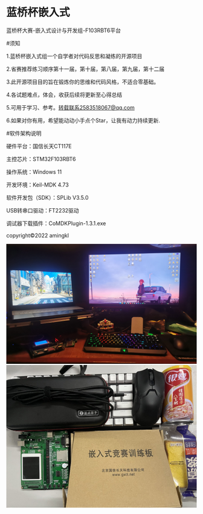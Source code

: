 # 蓝桥杯嵌入式
蓝桥杯大赛-嵌入式设计与开发组-F103RBT6平台 

#须知

1.蓝桥杯嵌入式组一个自学者对代码反思和凝练的开源项目

2.省赛推荐练习顺序第十一届，第十届，第八届，第九届，第十二届

3.此开源项目目的旨在锻炼你的思维和代码风格，不适合零基础。

4.各试题难点，体会，收获后续将更新至心得总结

5.可用于学习、参考。转载联系2583518067@qq.com

6.如果对你有用，希望能动动小手点个Star，让我有动力持续更新.

#软件架构说明

 硬件平台：国信长天CT117E 

主控芯片：STM32F103RBT6

 操作系统：Windows 11 

开发环境：Keil-MDK 4.73 

软件开发包（SDK）：SPLib V3.5.0 

USB转串口驱动：FT2232驱动 

调试器下载插件：CoMDKPlugin-1.3.1.exe

copyright©2022 amingkl       

![picture1](https://github.com/AMingKL/BlueBridgeCup_Embedded/blob/main/1.png)
![picture2](https://github.com/AMingKL/BlueBridgeCup_Embedded/blob/main/2.png)

